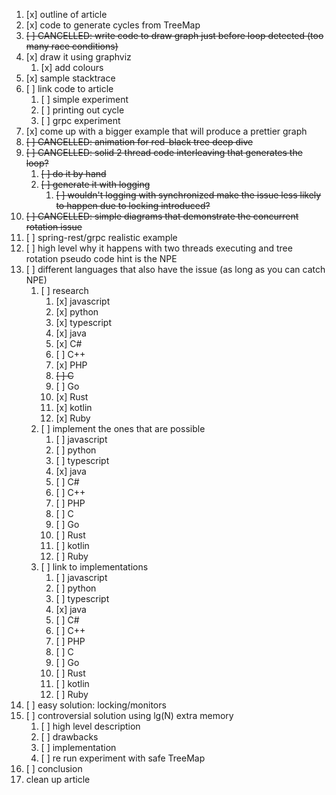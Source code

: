 
1. [x] outline of article
2. [x] code to generate cycles from TreeMap
3. ~~[ ] CANCELLED: write code to draw graph just before loop detected
    (too many race conditions)~~
4. [x] draw it using graphviz
   1. [x] add colours
5. [x] sample stacktrace
6. [ ] link code to article
   1. [ ] simple experiment
   2. [ ] printing out cycle
   3. [ ] grpc experiment
7. [x] come up with a bigger example that will produce a prettier graph
8. ~~[ ] CANCELLED: animation for red-black tree deep dive~~
9.  ~~[ ] CANCELLED: solid 2 thread code interleaving that generates the loop?~~
    1.  ~~[ ] do it by hand~~
    2.  ~~[ ] generate it with logging~~
        1.  ~~[ ] wouldn't logging with synchronized make the issue less likely to happen due to locking introduced?~~
10. ~~[ ] CANCELLED: simple diagrams that demonstrate the concurrent rotation issue~~
11. [ ] spring-rest/grpc realistic example
12. [ ] high level why it happens with two threads executing and tree rotation
    pseudo code hint is the NPE
13. [ ] different languages that also have the issue (as long as you can catch NPE)
    1. [ ] research
        1. [x] javascript
        2. [x] python
        3. [x] typescript
        4. [x] java
        5. [x] C#
        6. [ ] C++
        7. [x] PHP
        8. ~~[ ] C~~
        9. [ ] Go
        10. [x] Rust
        11. [x] kotlin
        12. [x] Ruby
    2. [ ] implement the ones that are possible
        1. [ ] javascript
        2. [ ] python
        3. [ ] typescript
        4. [x] java
        5. [ ] C#
        6. [ ] C++
        7. [ ] PHP
        8. [ ] C
        9. [ ] Go
        10. [ ] Rust
        11. [ ] kotlin
        12. [ ] Ruby
    2. [ ] link to implementations
        1. [ ] javascript
        2. [ ] python
        3. [ ] typescript
        4. [x] java
        5. [ ] C#
        6. [ ] C++
        7. [ ] PHP
        8. [ ] C
        9. [ ] Go
        10. [ ] Rust
        11. [ ] kotlin
        12. [ ] Ruby
14. [ ] easy solution: locking/monitors
15. [ ] controversial solution using lg(N) extra memory
    1.  [ ] high level description
    2.  [ ] drawbacks
    3.  [ ] implementation
    4.  [ ] re run experiment with safe TreeMap
16. [ ] conclusion
17. clean up article